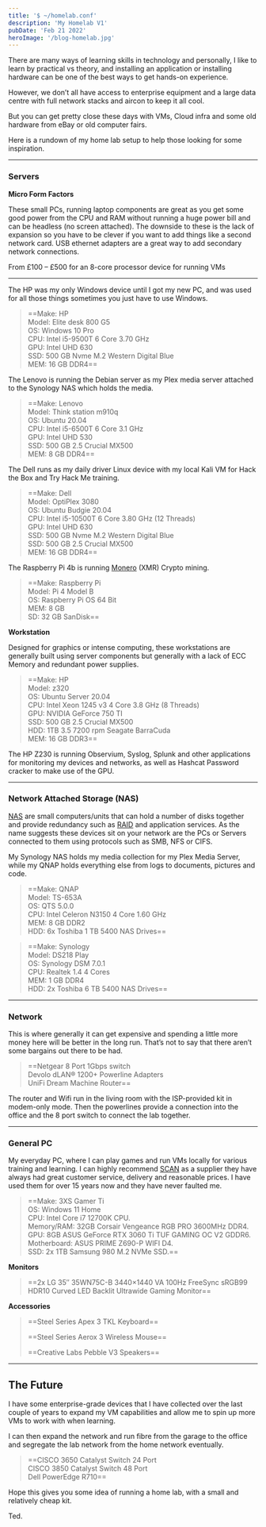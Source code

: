 ```yaml
---
title: '$ ~/homelab.conf'
description: 'My Homelab V1'
pubDate: 'Feb 21 2022'
heroImage: '/blog-homelab.jpg'
---
```


There are many ways of learning skills in technology and personally, I like to learn by practical vs theory, and installing an application or installing hardware can be one of the best ways to get hands-on experience.

However, we don’t all have access to enterprise equipment and a large data centre with full network stacks and aircon to keep it all cool.

But you can get pretty close these days with VMs, Cloud infra and some old hardware from eBay or old computer fairs.

Here is a rundown of my home lab setup to help those looking for some inspiration.

---

### Servers

**Micro Form Factors**

These small PCs, running laptop components are great as you get some good power from the CPU and RAM without running a huge power bill and can be headless (no screen attached). The downside to these is the lack of expansion so you have to be clever if you want to add things like a second network card. USB ethernet adapters are a great way to add secondary network connections.

From £100 – £500 for an 8-core processor device for running VMs

---

The HP was my only Windows device until I got my new PC, and was used for all those things sometimes you just have to use Windows.

> ==Make: HP  
> Model: Elite desk 800 G5  
> OS: Windows 10 Pro  
> CPU: Intel i5-9500T 6 Core 3.70 GHz  
> GPU: Intel UHD 630  
> SSD: 500 GB Nvme M.2 Western Digital Blue  
> MEM: 16 GB DDR4==

The Lenovo is running the Debian server as my Plex media server attached to the Synology NAS which holds the media.

> ==Make: Lenovo  
> Model: Think station m910q  
> OS: Ubuntu 20.04  
> CPU: Intel i5-6500T 6 Core 3.1 GHz  
> GPU: Intel UHD 530  
> SSD: 500 GB 2.5 Crucial MX500  
> MEM: 8 GB DDR4==

The Dell runs as my daily driver Linux device with my local Kali VM for Hack the Box and Try Hack Me training.

> ==Make: Dell  
> Model: OptiPlex 3080  
> OS: Ubuntu Budgie 20.04  
> CPU: Intel i5-10500T 6 Core 3.80 GHz (12 Threads)  
> GPU: Intel UHD 630  
> SSD: 500 GB Nvme M.2 Western Digital Blue  
> SSD: 500 GB 2.5 Crucial MX500  
> MEM: 16 GB DDR4==

The Raspberry Pi 4b is running [Monero](https://www.getmonero.org/) (XMR) Crypto mining.

>   
> ==Make: Raspberry Pi  
> Model: Pi 4 Model B  
> OS: Raspberry Pi OS 64 Bit  
> MEM: 8 GB  
> SD: 32 GB SanDisk==

**Workstation**

Designed for graphics or intense computing, these workstations are generally built using server components but generally with a lack of ECC Memory and redundant power supplies.

> ==Make: HP  
> Model: z320  
> OS: Ubuntu Server 20.04  
> CPU: Intel Xeon 1245 v3 4 Core 3.8 GHz (8 Threads)  
> GPU: NVIDIA GeForce 750 TI  
> SSD: 500 GB 2.5 Crucial MX500  
> HDD: 1TB 3.5 7200 rpm Seagate BarraCuda  
> MEM: 16 GB DDR3==

The HP Z230 is running Observium, Syslog, Splunk and other applications for monitoring my devices and networks, as well as Hashcat Password cracker to make use of the GPU.

---

### Network Attached Storage (NAS)

[NAS](https://en.wikipedia.org/wiki/Network-attached_storage) are small computers/units that can hold a number of disks together and provide redundancy such as [RAID](https://en.wikipedia.org/wiki/RAID) and application services. As the name suggests these devices sit on your network are the PCs or Servers connected to them using protocols such as SMB, NFS or CIFS.

My Synology NAS holds my media collection for my Plex Media Server, while my QNAP holds everything else from logs to documents, pictures and code.

> ==Make: QNAP  
> Model: TS-653A  
> OS: QTS 5.0.0  
> CPU: Intel Celeron N3150 4 Core 1.60 GHz  
> MEM: 8 GB DDR2  
> HDD: 6x Toshiba 1 TB 5400 NAS Drives==

> ==Make: Synology  
> Model: DS218 Play  
> OS: Synology DSM 7.0.1  
> CPU: Realtek 1.4 4 Cores  
> MEM: 1 GB DDR4  
> HDD: 2x Toshiba 6 TB 5400 NAS Drives==

---

### Network

This is where generally it can get expensive and spending a little more money here will be better in the long run. That’s not to say that there aren’t some bargains out there to be had.

> ==Netgear 8 Port 1Gbps switch  
> Devolo dLAN® 1200+ Powerline Adapters  
> UniFi Dream Machine Router==

The router and Wifi run in the living room with the ISP-provided kit in modem-only mode. Then the powerlines provide a connection into the office and the 8 port switch to connect the lab together.

---

### General PC

My everyday PC, where I can play games and run VMs locally for various training and learning. I can highly recommend [SCAN](https://www.scan.co.uk/) as a supplier they have always had great customer service, delivery and reasonable prices. I have used them for over 15 years now and they have never faulted me.

> ==Make: 3XS Gamer Ti  
> OS: Windows 11 Home  
> CPU: Intel Core i7 12700K CPU.  
> Memory/RAM: 32GB Corsair Vengeance RGB PRO 3600MHz DDR4.  
> GPU: 8GB ASUS GeForce RTX 3060 Ti TUF GAMING OC V2 GDDR6.  
> Motherboard: ASUS PRIME Z690-P WIFI D4.  
> SSD: 2x 1TB Samsung 980 M.2 NVMe SSD.==

**Monitors**

> ==2x LG 35″ 35WN75C-B 3440×1440 VA 100Hz FreeSync sRGB99 HDR10 Curved LED Backlit Ultrawide Gaming Monitor==

**Accessories**

> ==Steel Series Apex 3 TKL Keyboard==
> 
> ==Steel Series Aerox 3 Wireless Mouse==
> 
> ==Creative Labs Pebble V3 Speakers==

---

## The Future

I have some enterprise-grade devices that I have collected over the last couple of years to expand my VM capabilities and allow me to spin up more VMs to work with when learning.

I can then expand the network and run fibre from the garage to the office and segregate the lab network from the home network eventually.

> ==CISCO 3650 Catalyst Switch 24 Port  
> CISCO 3850 Catalyst Switch 48 Port  
> Dell PowerEdge R710==

Hope this gives you some idea of running a home lab, with a small and relatively cheap kit.

Ted.


